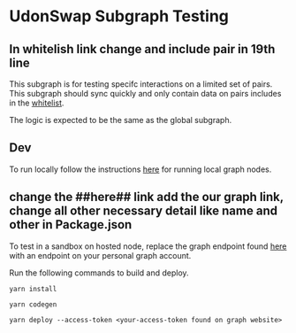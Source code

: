 # UdonSwap Subgraph Testing

## In whitelish link change and include pair in 19th line 
This subgraph is for testing specifc interactions on a limited set of pairs. This subgraph should sync quickly and only contain data on pairs includes in the [whitelist](https://github.com/Uniswap/uniswap-v2-subgraph/blob/3209e951b255dcd00d079f5b4c8e0ab5001717bf/src/mappings/factory.ts#L19). 

The logic is expected to be the same as the global subgraph. 

## Dev

To run locally follow the instructions [here](https://github.com/graphprotocol/graph-node) for running local graph nodes.

## change the ##here## link add the our graph link, change all other necessary detail like name and other in Package.json
To test in a sandbox on hosted node, replace the graph endpoint found [here](https://github.com/Uniswap/uniswap-v2-subgraph/blob/52e385e1a9937217fdfec4e5e4fd063a81161446/package.json#L11) with an endpoint on your personal graph account. 

Run the following commands to build and deploy. 

```yarn install```

```yarn codegen```

```yarn deploy --access-token <your-access-token found on graph website>```
